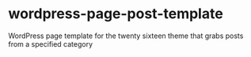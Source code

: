 # wordpress-page-post-template
WordPress page template for the twenty sixteen theme that grabs posts from a specified category

